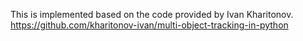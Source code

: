 This is implemented based on the code provided by Ivan Kharitonov.
https://github.com/kharitonov-ivan/multi-object-tracking-in-python
